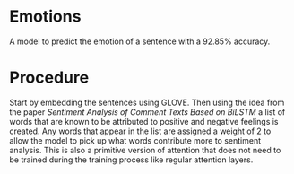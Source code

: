 # Emotions
A model to predict the emotion of a sentence with a 92.85% accuracy.
# Procedure
Start by embedding the sentences using GLOVE.  Then using the idea from the paper _Sentiment Analysis
of Comment Texts Based on BiLSTM_ a list of words that are known to be attributed to positive and negative
feelings is created.  Any words that appear in the list are assigned a weight of 2 to allow the model to pick
up what words contribute more to sentiment analysis.  This is also a primitive version of attention that does
not need to be trained during the training process like regular attention layers.
